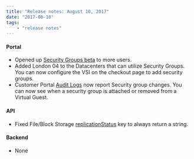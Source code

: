 ```yaml
---
title: "Release notes: August 10, 2017"
date: "2017-08-10"
tags:
    - "release notes"
---
```


#### Portal
+ Opened up [Security Groups beta](https://www.ibm.com/cloud-computing/bluemix/network-security?social_post=1019998832&fst=Learn&linkId=40718511#security-groups-beta) to more users. 
+ Added London 04 to the Datacenters that can utilize Security Groups. You can now configure the VSI on the checkout page to add security groups.
+ Customer Portal [Audit Logs](https://control.softlayer.com/account/auditlog) now report Security group changes. You can now see when a security group is attached or removed from a Virtual Guest.

#### API
+ Fixed File/Block Storage [replicationStatus](http://sldn.softlayer.com/reference/services/SoftLayer_Network_Storage/getReplicationStatus) key to always return a string. 

#### Backend
+ None